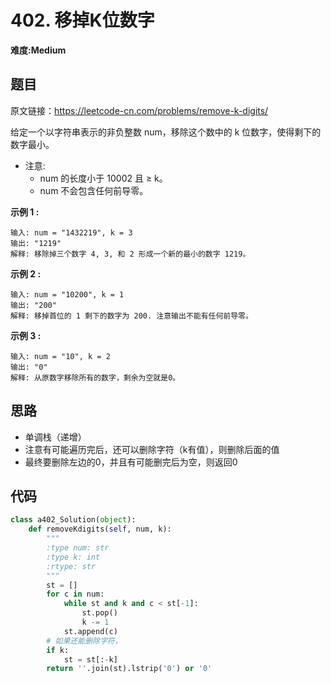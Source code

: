 # 402. 移掉K位数字
**难度:Medium**
## 题目
原文链接：https://leetcode-cn.com/problems/remove-k-digits/

给定一个以字符串表示的非负整数 num，移除这个数中的 k 位数字，使得剩下的数字最小。

* 注意:
  * num 的长度小于 10002 且 ≥ k。
  * num 不会包含任何前导零。

**示例 1 :**
```
输入: num = "1432219", k = 3
输出: "1219"
解释: 移除掉三个数字 4, 3, 和 2 形成一个新的最小的数字 1219。
```
**示例 2 :**
```
输入: num = "10200", k = 1
输出: "200"
解释: 移掉首位的 1 剩下的数字为 200. 注意输出不能有任何前导零。
```
**示例 3 :**
```
输入: num = "10", k = 2
输出: "0"
解释: 从原数字移除所有的数字，剩余为空就是0。
```
## 思路
* 单调栈（递增）
* 注意有可能遍历完后，还可以删除字符（k有值），则删除后面的值
* 最终要删除左边的0，并且有可能删完后为空，则返回0

## 代码
```python
class a402_Solution(object):
    def removeKdigits(self, num, k):
        """
        :type num: str
        :type k: int
        :rtype: str
        """
        st = []
        for c in num:
            while st and k and c < st[-1]:
                st.pop()
                k -= 1
            st.append(c)
        # 如果还能删除字符，
        if k:
            st = st[:-k]
        return ''.join(st).lstrip('0') or '0'
```
